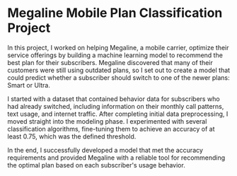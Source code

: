# Megaline Mobile Plan Classification Project

In this project, I worked on helping Megaline, a mobile carrier, optimize their service offerings by building a machine learning model to recommend the best plan for their subscribers. Megaline discovered that many of their customers were still using outdated plans, so I set out to create a model that could predict whether a subscriber should switch to one of the newer plans: Smart or Ultra.

I started with a dataset that contained behavior data for subscribers who had already switched, including information on their monthly call patterns, text usage, and internet traffic. After completing initial data preprocessing, I moved straight into the modeling phase. I experimented with several classification algorithms, fine-tuning them to achieve an accuracy of at least 0.75, which was the defined threshold.

In the end, I successfully developed a model that met the accuracy requirements and provided Megaline with a reliable tool for recommending the optimal plan based on each subscriber's usage behavior.
